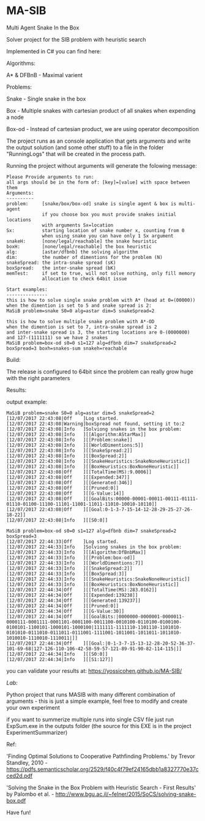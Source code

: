 # MA-SIB
Multi Agent Snake In the Box

Solver project for the SIB problem with heuristic search

Implemented in C# you can find here:

Algorithms:

A* & DFBnB - Maximal varient

Problems:

Snake - Single snake in the box

Box - Multiple snakes with cartesian product of all snakes when expending a node

Box-od - Instead of cartesian product, we are using operator decomposition


The project runs as an console application that gets arguments and write the output solution (and some other stuff) to a file in the folder "RunningLogs" that will be created in the process path.

Running the project without arguments will generate the folowing message:
```
Please Provide arguments to run:
all args should be in the form of: [key]=[value] with space between them
Arguments:
----------
problem:     [snake/box/box-od] snake is single agent & box is multi-agent
             if you choose box you must provide snakes initial locations
             with arguments Sx=location
Sx:          starting location of snake number x, counting from 0
             when using snake you can have only 1 Sx argument
snakeH:      [none/legal/reachable] the snake heuristic
boxH:        [none/legal/reachable] the box heuristic
alg:         [astar/dfbnb] the solving algorithm
dim:         the number of dimentions for the problem (N)
snakeSpread: the intra-snake spread (sK)
boxSpread:   the inter-snake spread (bK)
memTest:     if set to true, will not solve nothing, only fill memory
             allocation to check 64bit issue

Start examples:
---------------
this is how to solve single snake problem with A* (head at 0=(00000))
when the dimention is set to 5 and snake spread is 2:
MaSiB problem=snake S0=0 alg=astar dim=5 snakeSpread=2

this is how to solve multiple snake problem with A*-OD
when the dimention is set to 7, intra-snake spread is 2
and inter-snake spread is 3, the starting locations are 0-(0000000)
and 127-(1111111) so we have 2 snakes
MaSiB problem=box-od s0=0 s1=127 alg=dfbnb dim=7 snakeSpread=2 boxSpread=3 boxh=snakes-sum snakeh=reachable
```
Build:

The release is configured to 64bit since the problem can really grow huge with the right parameters

Results:

output example:
```
MaSiB problem=snake S0=0 alg=astar dim=5 snakeSpread=2
[12/07/2017 22:43:08|Off    ]Log started.
[12/07/2017 22:43:08|Warning]boxSpread not found, setting it to:2
[12/07/2017 22:43:08|Info   ]Solviong snakes in the box problem:
[12/07/2017 22:43:08|Info   ][[Algorithm:AStarMax]]
[12/07/2017 22:43:08|Info   ][[Problem:snake]]
[12/07/2017 22:43:08|Info   ][[WorldDimentions:5]]
[12/07/2017 22:43:08|Info   ][[SnakeSpread:2]]
[12/07/2017 22:43:08|Info   ][[BoxSpread:2]]
[12/07/2017 22:43:08|Info   ][[SnakeHeuristics:SnakeNoneHeuristic]]
[12/07/2017 22:43:08|Info   ][[BoxHeuristics:BoxNoneHeuristic]]
[12/07/2017 22:43:08|Off    ][[TotalTime(MS):9.0006]]
[12/07/2017 22:43:08|Off    ][[Expended:347]]
[12/07/2017 22:43:08|Off    ][[Generated:346]]
[12/07/2017 22:43:08|Off    ][[Pruned:0]]
[12/07/2017 22:43:08|Off    ][[G-Value:14]]
[12/07/2017 22:43:08|Off    ][[GoalBits:00000-00001-00011-00111-01111-01110-01100-11100-11101-11001-11011-11010-10010-10110]]
[12/07/2017 22:43:08|Off    ][[Goal:0-1-3-7-15-14-12-28-29-25-27-26-18-22]]
[12/07/2017 22:43:08|Info   ][[S0:0]]

MaSiB problem=box-od s0=0 s1=127 alg=dfbnb dim=7 snakeSpread=2 boxSpread=3
[12/07/2017 22:44:33|Off    ]Log started.
[12/07/2017 22:44:33|Info   ]Solviong snakes in the box problem:
[12/07/2017 22:44:33|Info   ][[Algorithm:DfBnbMax]]
[12/07/2017 22:44:33|Info   ][[Problem:box-od]]
[12/07/2017 22:44:33|Info   ][[WorldDimentions:7]]
[12/07/2017 22:44:33|Info   ][[SnakeSpread:2]]
[12/07/2017 22:44:33|Info   ][[BoxSpread:3]]
[12/07/2017 22:44:33|Info   ][[SnakeHeuristics:SnakeNoneHeuristic]]
[12/07/2017 22:44:33|Info   ][[BoxHeuristics:BoxNoneHeuristic]]
[12/07/2017 22:44:34|Off    ][[TotalTime(MS):283.0162]]
[12/07/2017 22:44:34|Off    ][[Expended:139238]]
[12/07/2017 22:44:34|Off    ][[Generated:139237]]
[12/07/2017 22:44:34|Off    ][[Pruned:0]]
[12/07/2017 22:44:34|Off    ][[G-Value:30]]
[12/07/2017 22:44:34|Off    ][[GoalBits:|0000000-0000001-0000011-0000111-0001111-0001101-0001100-0011100-0010100-0110100-0100100-0100101-1100101-1000101-1000100|1111111-1111110-1101110-1101010-0101010-0111010-0111011-0111001-1111001-1011001-1011011-1011010-1010010-1110010-1110011|]]
[12/07/2017 22:44:34|Off    ][[Goal:|0-1-3-7-15-13-12-28-20-52-36-37-101-69-68|127-126-110-106-42-58-59-57-121-89-91-90-82-114-115|]]
[12/07/2017 22:44:34|Info   ][[S0:0]]
[12/07/2017 22:44:34|Info   ][[S1:127]]

```

you can validate your results at:
https://yossicohen.github.io/MA-SIB/


*Lab:*

Python project that runs MASIB with many different combination of arguments - this is just a simple example, feel free to modify and create your own experiment

if you want to summerize multiple runs into single CSV file just run ExpSum.exe in the outputs folder (the source for this EXE is in the project ExperimentSummarizer)

Ref:

'Finding Optimal Solutions to Cooperative Pathfinding Problems.' by Trevor Standley, 2010 - https://pdfs.semanticscholar.org/2529/f40c4f79ef24165dbb1a8327770e37cced2d.pdf

'Solving the Snake in the Box Problem with Heuristic Search - First Results' by Palombo et al. - http://www.bgu.ac.il/~felner/2015/SoCS/solving-snake-box.pdf

Have fun!
